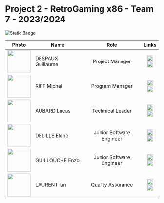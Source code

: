 # Project 2 - RetroGaming x86 - Team 7 - 2023/2024
![Static Badge](https://img.shields.io/badge/Assembly%20x86-Grey?logo=windowsterminal&color=3b3832) 

| **Photo** | **Name** | **Role** | **Links** |
|:---:|---|:---:|---|
| <img src="https://ca.slack-edge.com/T064M0GMENL-U063HEXMFP1-g3ffdd245b21-512" width="75px" height="75px"> | DESPAUX Guillaume | Project Manager | [<img src="https://github.com/HiNett/hinett.github.io/assets/147847949/23425ec9-c8e5-4780-8611-fe4fe7018d1e" width="20" height="20" style="display:block;margin-left:auto;margin-right:auto;">](https://www.linkedin.com/in/guillaume-despaux-084b10206/) [<img src="https://github.com/HiNett/hinett.github.io/assets/147847949/e3f3a795-7d01-4f9b-a6f7-a4b11d72c53f" width="20" height="20" style="display:block;margin-left:auto;margin-right:auto;">](https://github.com/GuillaumeDespaux) |
| <img src="https://ca.slack-edge.com/T064M0GMENL-U064M0X9WKS-gd2bfd349a46-512" width="75px" height="75px"> | RIFF Michel | Program Manager | [<img src="https://github.com/HiNett/hinett.github.io/assets/147847949/23425ec9-c8e5-4780-8611-fe4fe7018d1e" width="20" height="20" style="display:block;margin-left:auto;margin-right:auto;">](https://www.linkedin.com/in/michel-riff-693007293/) [<img src="https://github.com/HiNett/hinett.github.io/assets/147847949/e3f3a795-7d01-4f9b-a6f7-a4b11d72c53f" width="20" height="20" style="display:block;margin-left:auto;margin-right:auto;">](https://github.com/MichelRiff)</a> |
| <img src="https://ca.slack-edge.com/T064M0GMENL-U063V31261K-gdc3a8fc938e-512" width="75px" height="75px"> | AUBARD Lucas | Technical Leader | [<img src="https://github.com/HiNett/hinett.github.io/assets/147847949/23425ec9-c8e5-4780-8611-fe4fe7018d1e" width="20" height="20" style="display:block;margin-left:auto;margin-right:auto;">](https://www.linkedin.com/in/lucas-aubard-596b37251/) [<img src="https://github.com/HiNett/hinett.github.io/assets/147847949/e3f3a795-7d01-4f9b-a6f7-a4b11d72c53f" width="20" height="20" style="display:block;margin-left:auto;margin-right:auto;">](https://github.com/LucasAub) |
| <img src="https://ca.slack-edge.com/T064M0GMENL-U063XTSFHDH-gd0f64565afd-512" width="75px" height="75px"> | DELILLE Elone | Junior Software Engineer | [<img src="https://github.com/HiNett/hinett.github.io/assets/147847949/23425ec9-c8e5-4780-8611-fe4fe7018d1e" width="20" height="20" style="display:block;margin-left:auto;margin-right:auto;">](https://www.linkedin.com/in/elonedelille/) [<img src="https://github.com/HiNett/hinett.github.io/assets/147847949/e3f3a795-7d01-4f9b-a6f7-a4b11d72c53f" width="20" height="20" style="display:block;margin-left:auto;margin-right:auto;">](https://github.com/HiNett) |
| <img src="https://ca.slack-edge.com/T064M0GMENL-U063RBRNQCW-g20f42d2a13d-512" width="75px" height="75px"> | GUILLOUCHE Enzo | Junior Software Engineer | [<img src="https://github.com/HiNett/hinett.github.io/assets/147847949/23425ec9-c8e5-4780-8611-fe4fe7018d1e" width="20" height="20" style="display:block;margin-left:auto;margin-right:auto;">](https://www.linkedin.com/in/enzo-g-b62114293/) [<img src="https://github.com/HiNett/hinett.github.io/assets/147847949/e3f3a795-7d01-4f9b-a6f7-a4b11d72c53f" width="20" height="20" style="display:block;margin-left:auto;margin-right:auto;">](https://github.com/EnzoGuillouche) |
| <img src="https://ca.slack-edge.com/T064M0GMENL-U063V3GDL69-gcde1403d4cf-512" width="75px" height="75px"> | LAURENT Ian | Quality Assurance | [<img src="https://github.com/HiNett/hinett.github.io/assets/147847949/23425ec9-c8e5-4780-8611-fe4fe7018d1e" width="20" height="20" style="display:block;margin-left:auto;margin-right:auto;">](https://www.linkedin.com/in/ian-h-laurent/) [<img src="https://github.com/HiNett/hinett.github.io/assets/147847949/e3f3a795-7d01-4f9b-a6f7-a4b11d72c53f" width="20" height="20" style="display:block;margin-left:auto;margin-right:auto;">](https://github.com/Ianlaur) |